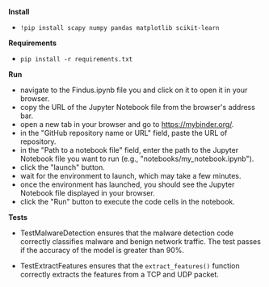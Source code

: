 

**Install**
 - `!pip install scapy numpy pandas matplotlib scikit-learn`

 **Requirements**
 - `pip install -r requirements.txt`

**Run**
- navigate to the Findus.ipynb file you and click on it to open it in your browser.
- copy the URL of the Jupyter Notebook file from the browser's address bar.
- open a new tab in your browser and go to https://mybinder.org/.
- in the "GitHub repository name or URL" field, paste the URL of repository.
- in the "Path to a notebook file" field, enter the path to the Jupyter Notebook file you want to run 
(e.g., "notebooks/my_notebook.ipynb").
- click the "launch" button.
- wait for the environment to launch, which may take a few minutes.
- once the environment has launched, you should see the Jupyter Notebook file displayed in your browser.
- click the "Run" button to execute the code cells in the notebook.

**Tests**
- TestMalwareDetection ensures that the malware detection code correctly classifies malware and benign network traffic.
 The test passes if the accuracy of the model is greater than 90%.

- TestExtractFeatures ensures that the `extract_features()` function correctly extracts the features from a TCP and UDP packet.
